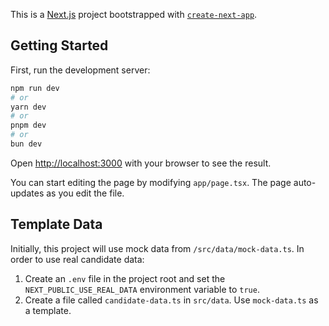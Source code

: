 This is a [Next.js](https://nextjs.org) project bootstrapped with [`create-next-app`](https://nextjs.org/docs/app/api-reference/cli/create-next-app).

## Getting Started

First, run the development server:

```bash
npm run dev
# or
yarn dev
# or
pnpm dev
# or
bun dev
```

Open [http://localhost:3000](http://localhost:3000) with your browser to see the result.

You can start editing the page by modifying `app/page.tsx`. The page auto-updates as you edit the file.

## Template Data

Initially, this project will use mock data from `/src/data/mock-data.ts`. In order to use real candidate data:

1. Create an `.env` file in the project root and set the `NEXT_PUBLIC_USE_REAL_DATA` environment variable to `true`.
2. Create a file called `candidate-data.ts` in `src/data`. Use `mock-data.ts` as a template.
